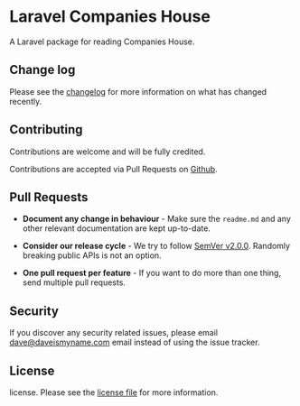 
# Laravel Companies House

A Laravel package for reading Companies House.

## Change log

Please see the [changelog](changelog.md) for more information on what has changed recently.


## Contributing

Contributions are welcome and will be fully credited.

Contributions are accepted via Pull Requests on [Github](https://github.com/dcblogdev/laravel-companies-house).

## Pull Requests

- **Document any change in behaviour** - Make sure the `readme.md` and any other relevant documentation are kept up-to-date.

- **Consider our release cycle** - We try to follow [SemVer v2.0.0](http://semver.org/). Randomly breaking public APIs is not an option.

- **One pull request per feature** - If you want to do more than one thing, send multiple pull requests.

## Security

If you discover any security related issues, please email dave@daveismyname.com email instead of using the issue tracker.

## License

license. Please see the [license file](license.md) for more information.
